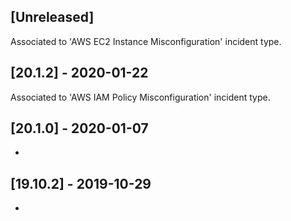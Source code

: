 ## [Unreleased]
Associated to 'AWS EC2 Instance Misconfiguration' incident type.


## [20.1.2] - 2020-01-22
Associated to 'AWS IAM Policy Misconfiguration' incident type.


## [20.1.0] - 2020-01-07
-

## [19.10.2] - 2019-10-29
-
